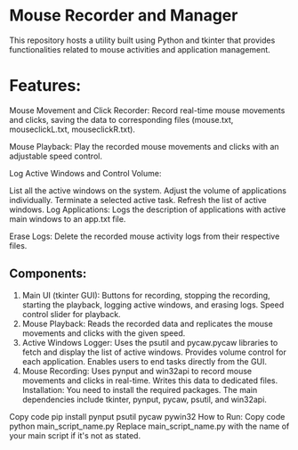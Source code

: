 # Mouse Recorder and Manager
This repository hosts a utility built using Python and tkinter that provides functionalities related to mouse activities and application management.

# Features:
Mouse Movement and Click Recorder: Record real-time mouse movements and clicks, saving the data to corresponding files (mouse.txt, mouseclickL.txt, mouseclickR.txt).

Mouse Playback: Play the recorded mouse movements and clicks with an adjustable speed control.

Log Active Windows and Control Volume:

List all the active windows on the system.
Adjust the volume of applications individually.
Terminate a selected active task.
Refresh the list of active windows.
Log Applications: Logs the description of applications with active main windows to an app.txt file.

Erase Logs: Delete the recorded mouse activity logs from their respective files.

## Components:
1. Main UI (tkinter GUI):
Buttons for recording, stopping the recording, starting the playback, logging active windows, and erasing logs.
Speed control slider for playback.
2. Mouse Playback:
Reads the recorded data and replicates the mouse movements and clicks with the given speed.
3. Active Windows Logger:
Uses the psutil and pycaw.pycaw libraries to fetch and display the list of active windows.
Provides volume control for each application.
Enables users to end tasks directly from the GUI.
4. Mouse Recording:
Uses pynput and win32api to record mouse movements and clicks in real-time.
Writes this data to dedicated files.
Installation:
You need to install the required packages. The main dependencies include tkinter, pynput, pycaw, psutil, and win32api.

Copy code
pip install pynput psutil pycaw pywin32
How to Run:
Copy code
python main_script_name.py
Replace main_script_name.py with the name of your main script if it's not as stated.
